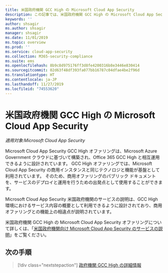 ```yaml
---
title: 米国政府機関 GCC High の Microsoft Cloud App Security
description: この記事では、米国政府機関 GCC High の Microsoft Cloud App Security と商用オファリングとの機能の違いについて説明します。
keywords: ''
author: shsagir
ms.author: shsagir
manager: shsagir
ms.date: 11/01/2019
ms.topic: overview
ms.prod: ''
ms.service: cloud-app-security
ms.collection: M365-security-compliance
ms.suite: ems
ms.openlocfilehash: 8b9c8d975176ff3d8fe4200316b8e3446e830414
ms.sourcegitcommit: 02d63f48df393fa077bb16787c04dfae4be2f96d
ms.translationtype: HT
ms.contentlocale: ja-JP
ms.lasthandoff: 11/27/2019
ms.locfileid: "74553620"
---
```

# <a name="microsoft-cloud-app-security-for-us-government-gcc-high"></a>米国政府機関 GCC High の Microsoft Cloud App Security

*適用対象:Microsoft Cloud App Security*

Microsoft Cloud App Security GCC High オファリングは、Microsoft Azure Government クラウドに基づいて構築され、Office 365 GCC High と相互運用できるように設計されています。 GCC High オファリングでは、Microsoft Cloud App Security の商用インスタンスと同じテクノロジと機能が基盤として利用されています。 そのため、商用オファリングのパブリック ドキュメントを、サービスのデプロイと運用を行うための出発点として使用することができます。

Microsoft Cloud App Security 米国政府機関のサービスの説明は、GCC High 環境におけるサービス内容の概要として利用できるように設計されており、商用オファリングとの機能上の相違点が説明されています。

米国政府機関 GCC High の Microsoft Cloud App Security オファリングについて詳しくは、「[米国政府機関向け Microsoft Cloud App Security のサービスの説明](/enterprise-mobility-security/solutions/ems-cloud-app-security-govt-service-description)」をご覧ください。

## <a name="next-steps"></a>次の手順

> [!div class="nextstepaction"]
> [政府機関 GCC High の詳細情報](/enterprise-mobility-security/solution/ems-security-govt-description)
